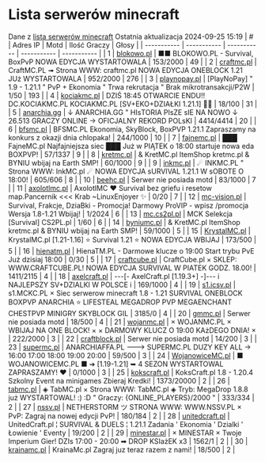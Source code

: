 
# Lista serwerów minecraft
Dane z [lista serwerów minecraft](https://mcserwery.pl/)
Ostatnia aktualizacja 2024-09-25 15:19
| # | Adres IP | Motd | Ilość Graczy | Głosy |
| ----------- | ----------- | ----------- | ----------- | ----------- |
| 1 | 	[blokowo.pl](https://mcserwery.pl/serwery/minecraft/98/) | ■■ BLOKOWO.PL - Survival, BoxPvP NOWA EDYCJA WYSTARTOWALA | 153/2000 | 49 |
| 2 | 	[craftmc.pl](https://mcserwery.pl/serwery/minecraft/87/) | CraftMC.PL ➟ Strona WWW: craftmc.pl NOWA EDYCJA ONEBLOCK 1.21 JUż WYSTARTOWALA | 952/2000 | 276 |
| 3 | 	[playnopay.pl](https://mcserwery.pl/serwery/minecraft/257/) | [PlayNoPay] " 1.9 - 1.21.1 " PvP + Ekonomia " Trwa rekrutacja " Brak mikrotransakcji/P2W | 1/50 | 193 |
| 4 | 	[kociakmc.pl](https://mcserwery.pl/serwery/minecraft/213/) | DZIŚ 18:45 OTWARCIE ENDU!! DC.KOCIAKMC.PL KOCIAKMC.PL [SV+EKO+DZIAŁKI 1.21.1] 🚀😊 | 18/100 | 31 |
| 5 | 	[anarchia.gg](https://mcserwery.pl/serwery/minecraft/14/) | ↓ ANARCHIA.GG " HIѕTORIA PIѕZE ѕIE NA NOWO ↓ 26.513 GRACZY ONLINE → OFICJALNY REKORD POLѕKI | 4414/4414 | 20 |
| 6 | 	[bfsmc.pl](https://mcserwery.pl/serwery/minecraft/2/) | BFSMC.PL  Ekonomia, SkyBlock, BoxPVP  1.21.1 Zapraszamy na konkurs z okazji dnia chlopaka! | 244/1000 | 10 |
| 7 | 	[fajnemc.pl](https://mcserwery.pl/serwery/minecraft/100/) | ███ FajneMC.pl  Najfajniejsza siec ███ Już w PIĄTEK o 18:00 startuje nowa eda BOXPVP! | 57/1337 | 9 |
| 8 | 	[kretmc.pl](https://mcserwery.pl/serwery/minecraft/182/) | & KretMC.pl  ItemShop kretmc.pl & BYNIU wbijaj na Earth SMP! | 60/1000 | 9 |
| 9 | 	[inkmc.pl](https://mcserwery.pl/serwery/minecraft/15/) | ☄ INKMC.PL " Strona WWW: InkMC.pl ☄  NOWA EDYCJA sURVIVAL 1.21.1 W sOBOTE O 18:00! | 605/606 | 8 |
| 10 | 	[beehc.pl](https://mcserwery.pl/serwery/minecraft/227/) | Serwer nie posiada motd | 83/1000 | 7 |
| 11 | 	[axolotlmc.pl](https://mcserwery.pl/serwery/minecraft/251/) | AxolotlMC ❤ Survival bez griefu i resetow map.Pancernik <<< Krab ~LinuxEnjoyer ✨ | 0/20 | 7 |
| 12 | 	[mc-vision.pl](https://mcserwery.pl/serwery/minecraft/211/) | Survival, Frakcje, DziaBki - Promocja\! Darmowy ProVIP - wpisz /promocja Wersja 1.8-1.21 Wbijaj\! | 1/2024 | 6 |
| 13 | 	[mc.cs2pl.pl](https://mcserwery.pl/serwery/minecraft/783/) | MCK  Selekcja [Survival] CS2PL.pl | 1/60 | 6 |
| 14 | 	[byniumc.pl](https://mcserwery.pl/serwery/minecraft/157/) | & KretMC.pl  ItemShop kretmc.pl & BYNIU wbijaj na Earth SMP! | 59/1000 | 5 |
| 15 | 	[KrystalMC.pl](https://mcserwery.pl/serwery/minecraft/202/) | KrystalMC.pl [1.21-1.16] ⭐ Survival 1.21 ⭐ NOWA EDYCJA WBIJAJ | 173/500 | 5 |
| 16 | 	[hienatm.pl](https://mcserwery.pl/serwery/minecraft/764/) | HienaTM.PL - Darmowe klucze o 19:00 Start trybu PvE Już dzisiaj 18:00 | 0/30 | 5 |
| 17 | 	[craftcube.pl](https://mcserwery.pl/serwery/minecraft/196/) | CraftCube.pl × SKLEP: WWW.CRAFTCUBE.PL!  NOWA EDYCJA SURVIVAL W PIATEK GODZ. 18.00! | 1411/2115 | 4 |
| 18 | 	[axelcraft.pl](https://mcserwery.pl/serwery/minecraft/223/) | ---[- AxelCraft.pl [1.19.3+] -]--- i NAJLEPSZY SV+DZIALKI W POLSCE i | 169/1000 | 4 |
| 19 | 	[s1.icsv.pl](https://mcserwery.pl/serwery/minecraft/286/) |  s1.MCKC.PL × Siec serwerow minecraft 1.8 - 1.21 SURVIVAL  ONEBLOCK  BOXPVP  ANARCHIA  ⭐ LIFESTEAL  MEGADROP  PVP  MEGAENCHANT  CHESTPVP  MINIGRY  SKYBLOCK  GIL | 3185/0 | 4 |
| 20 | 	[gmmc.pl](https://mcserwery.pl/serwery/minecraft/292/) | Serwer nie posiada motd | 18/500 | 4 |
| 21 | 	[wojanmc.pl](https://mcserwery.pl/serwery/minecraft/267/) | × WOJANMC.PL × WBIJAJ NA ONE BLOCK! × × DARMOWY KLUCZ O 19:00 KAżDEGO DNIA! × | 222/2000 | 3 |
| 22 | 	[craftblock.pl](https://mcserwery.pl/serwery/minecraft/280/) | Serwer nie posiada motd | 14/200 | 3 |
| 23 | 	[supermc.pl](https://mcserwery.pl/serwery/minecraft/771/) | ANARCHIAFFA.PL ---> SUPERMC.PL DUZY KEY ALL -> 16:00 17:00 18:00 19:00 20:00 | 59/500 | 3 |
| 24 | 	[WojanowiceMC.pl](https://mcserwery.pl/serwery/minecraft/163/) | ■ WOJANOWICEMC.PL ■ ➔ [1.19-1.21] ➥ 4 SEZON WYSTARTOWAL  ZAPRASZAMY! ❤ | 0/1000 | 3 |
| 25 | 	[kokscraft.pl](https://mcserwery.pl/serwery/minecraft/1/) | KoksCraft.pl  1.8 - 1.20.4 Szkolny Event na minigames  Zbieraj Kredki! | 1373/20000 | 2 |
| 26 | 	[tabmc.pl](https://mcserwery.pl/serwery/minecraft/3/) | ◈ TabMC.pl × Strona WWW: TabMC.pl  ◈ Tryb: MegaDrop 1.8.8 już WYSTARTOWAL! :) :D " Graczy: {ONLINE_PLAYERS}/2000 " | 333/334 | 2 |
| 27 | 	[nssv.pl](https://mcserwery.pl/serwery/minecraft/4/) | NETHERSTORM ツ STRONA WWW: WWW.NSSV.PL × PvP: Zagraj na nowej edycji PvP! | 180/184 | 2 |
| 28 | 	[unitedcraft.pl](https://mcserwery.pl/serwery/minecraft/11/) | UnitedCraft.pl ¦ SURVIVAL & DUELS ¦ 1.21.1 Zadania ' Ekonomia ' Dzialki ' Łowienie ' Eventy | 19/200 | 2 |
| 29 | 	[minestar.pl](https://mcserwery.pl/serwery/minecraft/23/) | × MINESTAR × Twoje Imperium Gier! DZIs 17:00 - 20:00 ➡ DROP KSIażEK x3 | 1562/1 | 2 |
| 30 | 	[krainamc.pl](https://mcserwery.pl/serwery/minecraft/39/) | KrainaMc.pl  Zagraj juz teraz razem z nami! | 18/500 | 2 |
